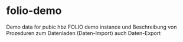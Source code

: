 # folio-demo
Demo data for pubic hbz FOLIO demo instance
und Beschreibung von Prozeduren zum Datenladen (Daten-Import)
auch Daten-Export
